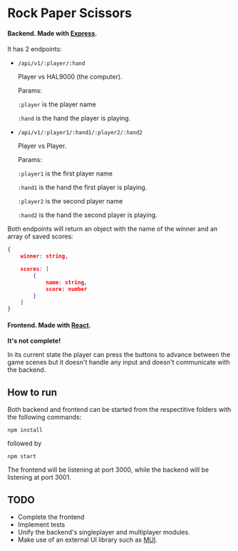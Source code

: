 # Rock Paper Scissors

#### Backend. Made with [Express](https://expressjs.com/).

It has 2 endpoints:

- `/api/v1/:player/:hand`

    Player vs HAL9000 (the computer).

    Params:

    `:player` is the player name

    `:hand` is the hand the player is playing.

- `/api/v1/:player1/:hand1/:player2/:hand2`

    Player vs Player.

    Params:

    `:player1` is the first player name

    `:hand1` is the hand the first player is playing.

    `:player2` is the second player name

    `:hand2` is the hand the second player is playing.

Both endpoints will return an object with the name of the winner and an array of saved scores:

```json
{
    winner: string,

    scores: [
        {
            name: string,
            score: number
        }
    ]
}
```

#### Frontend. Made with [React](https://reactjs.org/).

__It's not complete!__

In its current state the player can press the buttons to advance between the game scenes but it doesn't handle any input and doesn't communicate with the backend.

## How to run

Both backend and frontend can be started from the respectitive folders with the following commands:

`npm install`

followed by

`npm start`

The frontend will be listening at port 3000, while the backend will be listening at port 3001.

## TODO

- Complete the frontend
- Implement tests
- Unify the backend's singleplayer and multiplayer modules.
- Make use of an external UI library such as [MUI](https://mui.com/).